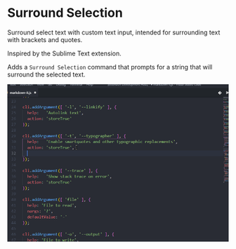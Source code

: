 # Surround Selection

Surround select text with custom text input, intended for surrounding text with brackets and quotes.

Inspired by the Sublime Text extension.

Adds a `Surround Selection` command that prompts for a string that will surround the selected text.

![surround selection](images/surround_selection.gif)
